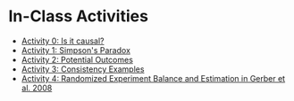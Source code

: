 # In-Class Activities

- [Activity 0: Is it causal?](https://docs.google.com/document/d/1VsU01agKaytKF6HWlmQ41NODTCg0CQDfB8XryP7OM1s/edit?tab=t.0#heading=h.x6szsl4jkr1q)
- [Activity 1: Simpson's Paradox](activity1)
- [Activity 2: Potential Outcomes](https://docs.google.com/document/d/1fhEc_W5_iP3dEkRWAjXDtqpiYtT0weuat4XEimmvl98/edit?tab=t.0#heading=h.x6szsl4jkr1q)
- [Activity 3: Consistency Examples](https://docs.google.com/document/d/1QdfDZ8tJOnlJMWyttFEN1x4DDPzPMZ47lamNazXQGXM/edit?tab=t.0#heading=h.gejlrg3foxa1)
- [Activity 4: Randomized Experiment Balance and Estimation in Gerber et al. 2008](activity4)
<!--
- [Activity 4: Causal Graphs](https://docs.google.com/document/d/1M_8e4Zu2eC1Y53kHDDcK53gQfl-sAvcjb4UGGoVt_nM/edit?usp=sharing)
- [Activity 5: Stratified Experiments](https://docs.google.com/document/d/1J3rDQe0ZX8Xs7PAoFr2DEJO7MY4McnPx8waUP0UvfkQ/edit?usp=sharing)
- [Activity 6: Backdoor criterion](https://docs.google.com/document/d/1VUJB-0X370URJtlPHF8Ws1i8zqEeSSeqodhQJFtQd08/edit?usp=sharing)
- [Activity 7: Positivity and regression in Yeager et al. 2019](activity7)
- [Activity 8: Propensity Scores for Ovelap and Balancing](activity8)
- [Activity 9: Other causal quantities and matching](activity9)
- [Activity 10: Vectorization](activity10)
- [Activity 11: Instrumental Variables](https://docs.google.com/document/d/1_zjnaVAZwdJ6tU8QG4lGoAjsEF9T5EzhMcpUrb88CMU/edit?usp=sharing)
- [Activity 12: Compliance status and local average treatment effects](activity12)
- [Activity 13: Regression discontinuities in Manacorda et al. 2011](activity13)
- [Activity 14: Panel data in Kessler and Roth 2014](activity14)
- [Activity 15: Plotting and synthetic controls](activity15)
- [Activity 16: Causal Trees](activity16) -->